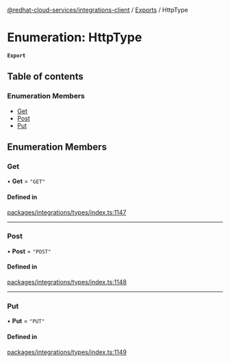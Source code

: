 [@redhat-cloud-services/integrations-client](../README.md) / [Exports](../modules.md) / HttpType

# Enumeration: HttpType

**`Export`**

## Table of contents

### Enumeration Members

- [Get](HttpType.md#get)
- [Post](HttpType.md#post)
- [Put](HttpType.md#put)

## Enumeration Members

### Get

• **Get** = ``"GET"``

#### Defined in

[packages/integrations/types/index.ts:1147](https://github.com/RedHatInsights/javascript-clients/blob/main/packages/integrations/types/index.ts#L1147)

___

### Post

• **Post** = ``"POST"``

#### Defined in

[packages/integrations/types/index.ts:1148](https://github.com/RedHatInsights/javascript-clients/blob/main/packages/integrations/types/index.ts#L1148)

___

### Put

• **Put** = ``"PUT"``

#### Defined in

[packages/integrations/types/index.ts:1149](https://github.com/RedHatInsights/javascript-clients/blob/main/packages/integrations/types/index.ts#L1149)
